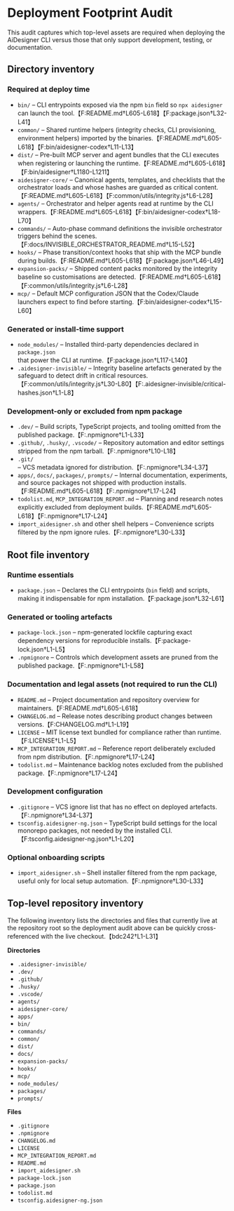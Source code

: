 # Deployment Footprint Audit

This audit captures which top-level assets are required when deploying the AiDesigner CLI versus those that only support development, testing, or documentation.

## Directory inventory

### Required at deploy time

- `bin/` – CLI entrypoints exposed via the npm `bin` field so `npx aidesigner` can launch the tool.【F:README.md†L605-L618】【F:package.json†L32-L41】
- `common/` – Shared runtime helpers (integrity checks, CLI provisioning, environment helpers) imported by the binaries.【F:README.md†L605-L618】【F:bin/aidesigner-codex†L11-L13】
- `dist/` – Pre-built MCP server and agent bundles that the CLI executes when registering or launching the runtime.【F:README.md†L605-L618】【F:bin/aidesigner†L1180-L1211】
- `aidesigner-core/` – Canonical agents, templates, and checklists that the orchestrator loads and whose hashes are guarded as critical content.【F:README.md†L605-L618】【F:common/utils/integrity.js†L6-L28】
- `agents/` – Orchestrator and helper agents read at runtime by the CLI wrappers.【F:README.md†L605-L618】【F:bin/aidesigner-codex†L18-L70】
- `commands/` – Auto-phase command definitions the invisible orchestrator triggers behind the scenes.【F:docs/INVISIBLE_ORCHESTRATOR_README.md†L15-L52】
- `hooks/` – Phase transition/context hooks that ship with the MCP bundle during builds.【F:README.md†L605-L618】【F:package.json†L46-L49】
- `expansion-packs/` – Shipped content packs monitored by the integrity baseline so customisations are detected.【F:README.md†L605-L618】【F:common/utils/integrity.js†L6-L28】
- `mcp/` – Default MCP configuration JSON that the Codex/Claude launchers expect to find before starting.【F:bin/aidesigner-codex†L15-L60】

### Generated or install-time support

- `node_modules/` – Installed third-party dependencies declared in `package.json` that power the CLI at runtime.【F:package.json†L117-L140】
- `.aidesigner-invisible/` – Integrity baseline artefacts generated by the safeguard to detect drift in critical resources.【F:common/utils/integrity.js†L30-L80】【F:.aidesigner-invisible/critical-hashes.json†L1-L8】

### Development-only or excluded from npm package

- `.dev/` – Build scripts, TypeScript projects, and tooling omitted from the published package.【F:.npmignore†L1-L33】
- `.github/`, `.husky/`, `.vscode/` – Repository automation and editor settings stripped from the npm tarball.【F:.npmignore†L10-L18】
- `.git/` – VCS metadata ignored for distribution.【F:.npmignore†L34-L37】
- `apps/`, `docs/`, `packages/`, `prompts/` – Internal documentation, experiments, and source packages not shipped with production installs.【F:README.md†L605-L618】【F:.npmignore†L17-L24】
- `todolist.md`, `MCP_INTEGRATION_REPORT.md` – Planning and research notes explicitly excluded from deployment builds.【F:README.md†L605-L618】【F:.npmignore†L17-L24】
- `import_aidesigner.sh` and other shell helpers – Convenience scripts filtered by the npm ignore rules.【F:.npmignore†L30-L33】

## Root file inventory

### Runtime essentials

- `package.json` – Declares the CLI entrypoints (`bin` field) and scripts, making it indispensable for npm installation.【F:package.json†L32-L61】

### Generated or tooling artefacts

- `package-lock.json` – npm-generated lockfile capturing exact dependency versions for reproducible installs.【F:package-lock.json†L1-L5】
- `.npmignore` – Controls which development assets are pruned from the published package.【F:.npmignore†L1-L58】

### Documentation and legal assets (not required to run the CLI)

- `README.md` – Project documentation and repository overview for maintainers.【F:README.md†L605-L618】
- `CHANGELOG.md` – Release notes describing product changes between versions.【F:CHANGELOG.md†L1-L19】
- `LICENSE` – MIT license text bundled for compliance rather than runtime.【F:LICENSE†L1-L5】
- `MCP_INTEGRATION_REPORT.md` – Reference report deliberately excluded from npm distribution.【F:.npmignore†L17-L24】
- `todolist.md` – Maintenance backlog notes excluded from the published package.【F:.npmignore†L17-L24】

### Development configuration

- `.gitignore` – VCS ignore list that has no effect on deployed artefacts.【F:.npmignore†L34-L37】
- `tsconfig.aidesigner-ng.json` – TypeScript build settings for the local monorepo packages, not needed by the installed CLI.【F:tsconfig.aidesigner-ng.json†L1-L20】

### Optional onboarding scripts

- `import_aidesigner.sh` – Shell installer filtered from the npm package, useful only for local setup automation.【F:.npmignore†L30-L33】

## Top-level repository inventory

The following inventory lists the directories and files that currently live at the repository root so the deployment audit above can be quickly cross-referenced with the live checkout.【bdc242†L1-L31】

**Directories**

- `.aidesigner-invisible/`
- `.dev/`
- `.github/`
- `.husky/`
- `.vscode/`
- `agents/`
- `aidesigner-core/`
- `apps/`
- `bin/`
- `commands/`
- `common/`
- `dist/`
- `docs/`
- `expansion-packs/`
- `hooks/`
- `mcp/`
- `node_modules/`
- `packages/`
- `prompts/`

**Files**

- `.gitignore`
- `.npmignore`
- `CHANGELOG.md`
- `LICENSE`
- `MCP_INTEGRATION_REPORT.md`
- `README.md`
- `import_aidesigner.sh`
- `package-lock.json`
- `package.json`
- `todolist.md`
- `tsconfig.aidesigner-ng.json`
